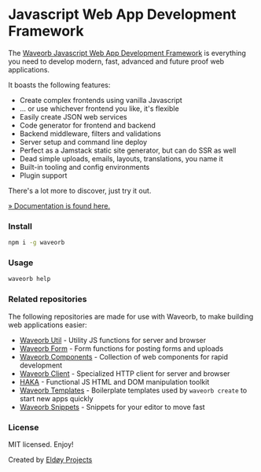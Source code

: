 # Javascript Web App Development Framework

The [Waveorb Javascript Web App Development Framework](https://waveorb.com) is everything you need to develop modern, fast, advanced and future proof web applications.

It boasts the following features:

* Create complex frontends using vanilla Javascript
* ... or use whichever frontend you like, it's flexible
* Easily create JSON web services
* Code generator for frontend and backend
* Backend middleware, filters and validations
* Server setup and command line deploy
* Perfect as a Jamstack static site generator, but can do SSR as well
* Dead simple uploads, emails, layouts, translations, you name it
* Built-in tooling and config environments
* Plugin support

There's a lot more to discover, just try it out.

[&raquo; Documentation is found here.](https://waveorb.com/docs)

### Install
```bash
npm i -g waveorb
```

### Usage
```bash
waveorb help
```

### Related repositories

The following repositories are made for use with Waveorb, to make building web applications easier:

* [Waveorb Util](https://github.com/eldoy/waveorb-util) - Utility JS functions for server and browser
* [Waveorb Form](https://github.com/eldoy/waveorb-form) - Form functions for posting forms and uploads
* [Waveorb Components](https://github.com/eldoy/waveorb-components) - Collection of web components for rapid development
* [Waveorb Client](https://github.com/eldoy/waveorb-client) - Specialized HTTP client for server and browser
* [HAKA](https://github.com/eldoy/haka) - Functional JS HTML and DOM manipulation toolkit
* [Waveorb Templates](https://github.com/eldoy/waveorb-templates) - Boilerplate templates used by `waveorb create` to start new apps quickly
* [Waveorb Snippets](https://github.com/eldoy/waveorb-snippets) - Snippets for your editor to move fast

### License

MIT licensed. Enjoy!

Created by [Eldøy Projects](https://eldoy.com)
